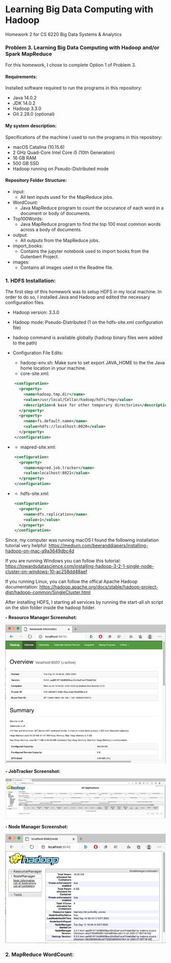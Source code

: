 # Learning Big Data Computing with Hadoop
Homework 2 for CS 6220 Big Data Systems &amp; Analytics


### Problem 3. Learning Big Data Computing with Hadoop and/or Spark MapReduce

For this homework, I chose to complete Option 1 of Problem 3.

#### Requirements:
Installed software required to run the programs in this repository:
- Java 14.0.2
- JDK 14.0.2
- Hadoop 3.3.0
- Git 2.28.0 (optional)

#### My system description:
Specifications of the machine I used to run the programs in this repository:
- macOS Catalina (10.15.6)
- 2 GHz Quad-Core Intel Core i5 (10th Generation)
- 16 GB RAM
- 500 GB SSD
- Hadoop running on Pseudo-Distributed mode

#### Repository Folder Structure:
- input: 
    - All text inputs used for the MapReduce jobs.
- WordCount: 
    - Java MapReduce program to count the occurance of each word in a document or body of documents.
- Top100Words: 
    - Java MapReduce program to find the top 100 most common words across a body of documents.
- output: 
    - All outputs from the MapReduce jobs.
- import_books: 
    - Contains the jupyter notebook used to import books from the Gutenbert Project.
- images: 
    - Contains all images used in the Readme file.

### 1. HDFS Installation:

The first step of this homework was to setup HDFS in my local machine. In order to do so, I installed Java and Hadoop and edited the necessary configuration files.

- Hadoop version: 3.3.0
- Hadoop mode: Pseudo-Distributed (<value>1</value> on the hdfs-site.xml configuration file)
- hadoop command is available globally (hadoop binary files were added to the path)


- Configuration File Edits:
  - hadoop-env.sh:
    Make sure to set export JAVA_HOME to the the Java home location in your machine.
  - core-site.xml:
```xml
    <configuration>
      <property>
        <name>hadoop.tmp.dir</name>
        <value>/usr/local/Cellar/hadoop/hdfs/tmp</value>
        <description>A base for other temporary directories</description>             
      </property>
      <property>
        <name>fs.default.name</name>
        <value>hdfs://localhost:8020</value>
      </property>
    </configuration>
```
-
  - mapred-site.xml:
```xml
    <configuration>
      <property>
        <name>mapred.job.tracker</name>
        <value>localhost:8021</value>
      </property>
    </configuration>
```
-
  - hdfs-site.xml:
```xml
    <configuration>
      <property>
        <name>dfs.replication</name>
        <value>1</value>
      </property>
    </configuration>
```


Since, my computer was running macOS I found the following installation tutorial very helpful: https://medium.com/beeranddiapers/installing-hadoop-on-mac-a9a3649dbc4d

If you are running Windows you can follow this tutorial: https://towardsdatascience.com/installing-hadoop-3-2-1-single-node-cluster-on-windows-10-ac258dd48aef

If you running Linux, you can follow the offical Apache Hadoop documentation: https://hadoop.apache.org/docs/stable/hadoop-project-dist/hadoop-common/SingleCluster.html

 After installing HDFS, I starting all services by running the start-all.sh script on the sbin folder inside the hadoop folder.

**- Resource Manager Screenshot:**

![alt text](images/Resource%20Manager.png)

**- JobTracker Screenshot:**

![alt text](images/JobTracker.png)

**- Node Manager Screenshot:**

![alt text](images/Node%20Manager.png)

### 2. MapReduce WordCount:


